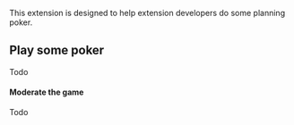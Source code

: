 This extension is designed to help extension developers do some planning poker.

## Play some poker

Todo

#### Moderate the game

Todo
